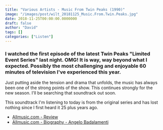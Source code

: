 ```yaml
---
title: "Various Artists - Music From Twin Peaks (1990)"
image: "/images/post/wilt_20181125_Music.From.Twin.Peaks.jpg"
date: 2018-11-25T00:00:00.0000000
draft: false
author: "David"
tags: []
categories: ["Listen"]
---
```

### I watched the first episode of the latest Twin Peaks "Limited Event Series" last night. OMG! It is way, way beyond what I expected. Possibly the most challenging and enjoyable 60 minutes of television I've experienced this year.

 Just putting aside the tension and drama that unfolds, the music has always been one of the strong points of the show. This continues strongly for the new season. I'll be searching that soundtrack out soon.

 This soundtrack I'm listening to today is from the original series and has lost nothing since I first heard it 25 plus years ago.  

-  [Allmusic.com - Review](https://www.allmusic.com/album/twin-peaks-mw0000316434)
-  [Allmusic.com - Biography - Angelo Badalamenti](https://www.allmusic.com/artist/angelo-badalamenti-mn0000041431/biography)
